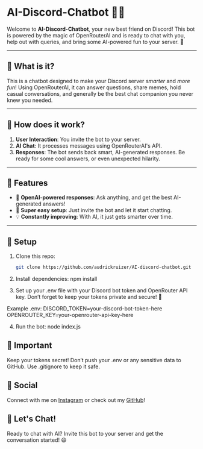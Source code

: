 # AI-Discord-Chatbot 🤖💬

Welcome to **AI-Discord-Chatbot**, your new best friend on Discord! This bot is powered by the magic of OpenRouterAI and is ready to chat with you, help out with queries, and bring some AI-powered fun to your server. 🎉

---

## 🚀 What is it?

This is a chatbot designed to make your Discord server *smarter* and *more fun*! Using OpenRouterAI, it can answer questions, share memes, hold casual conversations, and generally be the best chat companion you never knew you needed.

---

## 🤔 How does it work?

1. **User Interaction**: You invite the bot to your server.
2. **AI Chat**: It processes messages using OpenRouterAI's API.
3. **Responses**: The bot sends back smart, AI-generated responses. Be ready for some cool answers, or even unexpected hilarity.

---

## 🎯 Features

- 🤖 **OpenAI-powered responses**: Ask anything, and get the best AI-generated answers!
- 🌟 **Super easy setup**: Just invite the bot and let it start chatting.
- 💡 **Constantly improving**: With AI, it just gets smarter over time.

---

## 🔧 Setup

1. Clone this repo:
   ```bash
   git clone https://github.com/audrickruizer/AI-discord-chatbot.git

2. Install dependencies:
    npm install

3. Set up your .env file with your Discord bot token and OpenRouter API key. Don’t forget to keep your tokens private and secure! 🔑

  Example .env:
    DISCORD_TOKEN=your-discord-bot-token-here
    OPENROUTER_KEY=your-openrouter-api-key-here

4. Run the bot:
  node index.js


## 🚨 Important
Keep your tokens secret! Don’t push your .env or any sensitive data to GitHub. Use .gitignore to keep it safe.

## 📱 Social
Connect with me on [Instagram](https://www.instagram.com/audrickruizer) or check out my [GitHub](https://github.com/audrickruizer)!

## 🎉 Let's Chat!
Ready to chat with AI? Invite this bot to your server and get the conversation started! 😄
